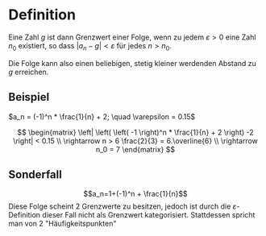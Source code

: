 # Definition
Eine Zahl $g$ ist dann Grenzwert einer Folge, wenn zu jedem $\varepsilon > 0$ eine Zahl $n_0$ existiert, so dass $|a_n-g| < \varepsilon$ für jedes $n > n_0$.

Die Folge kann also einen beliebigen, stetig kleiner werdenden Abstand zu $g$ erreichen.

## Beispiel
$a_n = (-1)^n * \frac{1}{n} + 2; \quad \varepsilon = 0.15$

$$ 
\begin{matrix}
\left| \left( \left( -1 \right)^n * \frac{1}{n} + 2 \right) -2 \right| < 0.15 \\
\rightarrow n > 6 \frac{2}{3} = 6.\overline{6} \\
\rightarrow n_0 = 7
\end{matrix}
$$

## Sonderfall
$$a_n=1+(-1)^n + \frac{1}{n}$$
Diese Folge scheint 2 Grenzwerte zu besitzen, jedoch ist durch die $\varepsilon$-Definition dieser Fall nicht als Grenzwert kategorisiert. Stattdessen spricht man von 2 "Häufigkeitspunkten"
